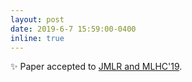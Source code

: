 ```yaml
---
layout: post
date: 2019-6-7 15:59:00-0400
inline: true
---
```


:sparkles: Paper accepted to [JMLR and MLHC'19](https://www.mlforhc.org/).
